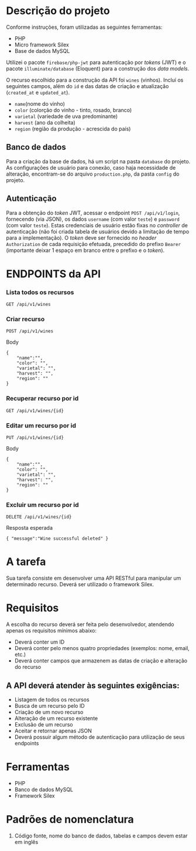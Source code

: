 # Descrição do projeto

Conforme instruções, foram utilizadas as seguintes ferramentas:

* PHP
* Micro framework Silex
* Base de dados MySQL

Utilizei o pacote `firebase/php-jwt` para autenticação por *tokens* (JWT) e o pacote `illuminate/database` (Eloquent) para a construção dos *data models*.

O recurso escolhido para a construção da API foi `wines` (vinhos).
Incluí os seguintes campos, além do `id` e das datas de criação e atualização (`created_at` e `updated_at`).

* `name`(nome do vinho)
* `color` (colorção do vinho - tinto, rosado, branco)
* `varietal` (variedade de uva predominante)
* `harvest` (ano da colheita)
* `region` (região da produção - acrescida do país)

## Banco de dados

Para a criação da base de dados, há um script na pasta `database` do projeto. As configurações de usuário para conexão, caso haja necessidade de alteração, encontram-se do arquivo `production.php`, da pasta `config` do projeto.

## Autenticação

Para a obtenção do *token* JWT, acessar o endpoint `POST /api/v1/login`, fornecendo (via JSON), os dados `username` (com valor `teste`) e `password` (com valor `teste`). Estas credenciais de usuário estão fixas no *controller* de autenticação (não foi criada tabela de usuários devido a limitação de tempo para a implementação).
O *token* deve ser fornecido no *header* `Authorization` de cada requisição efetuada, precedido do prefixo `Bearer ` (importante deixar 1 espaço em branco entre o prefixo e o *token*).
 
# ENDPOINTS da API

### Lista todos os recursos

```
GET /api/v1/wines
```
 
### Criar recurso

```
POST /api/v1/wines
```
Body
```
{
    "name":"", 
    "color": "", 
    "varietal": "", 
    "harvest": "", 
    "region": ""
}
```
 
### Recuperar recurso por id

```
GET /api/v1/wines/{id}
```
   
### Editar um recurso por id

```
PUT /api/v1/wines/{id}
```
Body
```
{
    "name":"", 
    "color": "", 
    "varietal": "", 
    "harvest": "", 
    "region": ""
}
```
  
### Excluir um recurso por id

```
DELETE /api/v1/wines/{id}
```  
 Resposta esperada
```
{ "message":"Wine successful deleted" }
```

# A tarefa
Sua tarefa consiste em desenvolver uma API RESTful para manipular um determinado recurso. Deverá ser utilizado o framework Silex.

# Requisitos
A escolha do recurso deverá ser feita pelo desenvolvedor, atendendo apenas os requisitos mínimos abaixo:

* Deverá conter um ID
* Deverá conter pelo menos quatro propriedades (exemplos: nome, email, etc.)
* Deverá conter campos que armazenem as datas de criação e alteração do recurso

## A API deverá atender às seguintes exigências:

* Listagem de todos os recursos
* Busca de um recurso pelo ID
* Criação de um novo recurso
* Alteração de um recurso existente
* Exclusão de um recurso
* Aceitar e retornar apenas JSON
* Deverá possuir algum método de autenticação para utilização de seus endpoints

# Ferramentas
* PHP
* Banco de dados MySQL
* Framework Silex

# Padrões de nomenclatura
1. Código fonte, nome do banco de dados, tabelas e campos devem estar em inglês
